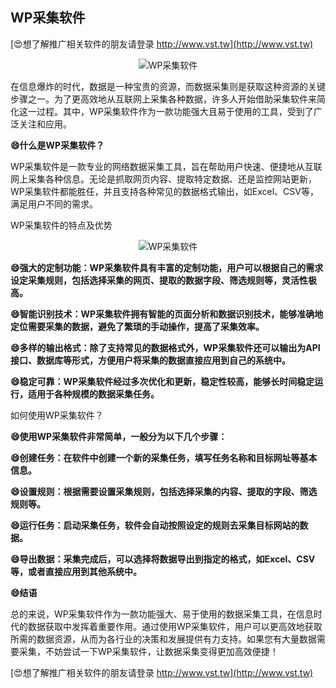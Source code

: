 ## **WP采集软件**

[😍想了解推广相关软件的朋友请登录 http://www.vst.tw](http://www.vst.tw)

 <center><img src="https://vst.tw/MP4/tuiguang/png/5.png" alt="WP采集软件"></center>

在信息爆炸的时代，数据是一种宝贵的资源，而数据采集则是获取这种资源的关键步骤之一。为了更高效地从互联网上采集各种数据，许多人开始借助采集软件来简化这一过程。其中，WP采集软件作为一款功能强大且易于使用的工具，受到了广泛关注和应用。

**😄什么是WP采集软件？**

WP采集软件是一款专业的网络数据采集工具，旨在帮助用户快速、便捷地从互联网上采集各种信息。无论是抓取网页内容、提取特定数据、还是监控网站更新，WP采集软件都能胜任，并且支持各种常见的数据格式输出，如Excel、CSV等，满足用户不同的需求。

WP采集软件的特点及优势

 <center><img src="https://vst.tw/MP4/tuiguang/png/3.png" alt="WP采集软件"></center>

**😄强大的定制功能：WP采集软件具有丰富的定制功能，用户可以根据自己的需求设定采集规则，包括选择采集的网页、提取的数据字段、筛选规则等，灵活性极高。**

**😄智能识别技术：WP采集软件拥有智能的页面分析和数据识别技术，能够准确地定位需要采集的数据，避免了繁琐的手动操作，提高了采集效率。**

**😄多样的输出格式：除了支持常见的数据格式外，WP采集软件还可以输出为API接口、数据库等形式，方便用户将采集的数据直接应用到自己的系统中。**

**😄稳定可靠：WP采集软件经过多次优化和更新，稳定性较高，能够长时间稳定运行，适用于各种规模的数据采集任务。**

如何使用WP采集软件？

**😄使用WP采集软件非常简单，一般分为以下几个步骤：**

**😄创建任务：在软件中创建一个新的采集任务，填写任务名称和目标网址等基本信息。**

**😄设置规则：根据需要设置采集规则，包括选择采集的内容、提取的字段、筛选规则等。**

**😄运行任务：启动采集任务，软件会自动按照设定的规则去采集目标网站的数据。**

**😄导出数据：采集完成后，可以选择将数据导出到指定的格式，如Excel、CSV等，或者直接应用到其他系统中。**

**😄结语**

总的来说，WP采集软件作为一款功能强大、易于使用的数据采集工具，在信息时代的数据获取中发挥着重要作用。通过使用WP采集软件，用户可以更高效地获取所需的数据资源，从而为各行业的决策和发展提供有力支持。如果您有大量数据需要采集，不妨尝试一下WP采集软件，让数据采集变得更加高效便捷！

[😍想了解推广相关软件的朋友请登录 http://www.vst.tw](http://www.vst.tw)



